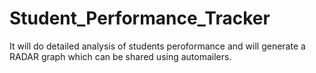 # Student_Performance_Tracker
It will do detailed analysis of students peroformance and will generate a RADAR graph which can be shared using automailers.
